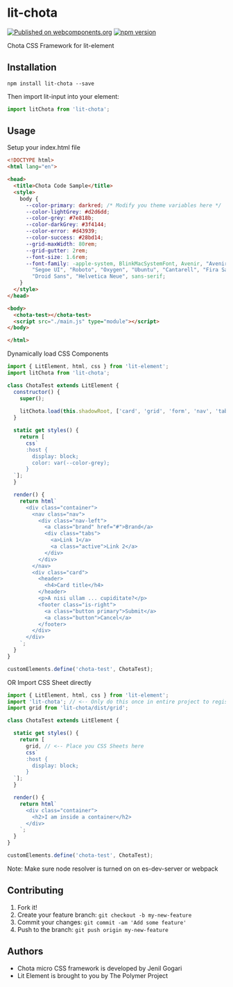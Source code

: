 # lit-chota
[![Published on webcomponents.org](https://img.shields.io/badge/webcomponents.org-published-blue.svg)](https://www.webcomponents.org/element/lit-chota)
[![npm version](https://badge.fury.io/js/lit-chota.svg)](https://badge.fury.io/js/lit-chota)

Chota CSS Framework for lit-element

## Installation
```shell
npm install lit-chota --save
```
Then import lit-input into your element:

```javascript
import litChota from 'lit-chota';
```

## Usage
Setup your index.html file
```html
<!DOCTYPE html>
<html lang="en">

<head>
  <title>Chota Code Sample</title>
  <style>
    body {
      --color-primary: darkred; /* Modify you theme variables here */
      --color-lightGrey: #d2d6dd;
      --color-grey: #7e818b;
      --color-darkGrey: #3f4144;
      --color-error: #d43939;
      --color-success: #28bd14;
      --grid-maxWidth: 80rem;
      --grid-gutter: 2rem;
      --font-size: 1.6rem;
      --font-family: -apple-system, BlinkMacSystemFont, Avenir, "Avenir Next",
        "Segoe UI", "Roboto", "Oxygen", "Ubuntu", "Cantarell", "Fira Sans",
        "Droid Sans", "Helvetica Neue", sans-serif;
    }
  </style>
</head>

<body>
  <chota-test></chota-test>
  <script src="./main.js" type="module"></script>
</body>

</html>
```
Dynamically load CSS Components
```javascript
import { LitElement, html, css } from 'lit-element';
import litChota from 'lit-chota';

class ChotaTest extends LitElement {
  constructor() {
    super();
    
    litChota.load(this.shadowRoot, ['card', 'grid', 'form', 'nav', 'tab']);
  }

  static get styles() {
    return [
      css`
      :host {
        display: block;
        color: var(--color-grey);
      }
  `];
  }

  render() {
    return html`
      <div class="container">
        <nav class="nav">
          <div class="nav-left">
            <a class="brand" href="#">Brand</a>
            <div class="tabs">
              <a>Link 1</a>
              <a class="active">Link 2</a>
            </div>
          </div>
        </nav>
        <div class="card">
          <header>
            <h4>Card title</h4>
          </header>
          <p>A nisi ullam ... cupiditate?</p>
          <footer class="is-right">
            <a class="button primary">Submit</a>
            <a class="button">Cancel</a>
          </footer>
        </div>
      </div>
    `;
  }
}

customElements.define('chota-test', ChotaTest);
```
OR Import CSS Sheet directly

```javascript
import { LitElement, html, css } from 'lit-element';
import 'lit-chota'; // <-- Only do this once in entire project to register variables
import grid from 'lit-chota/dist/grid';

class ChotaTest extends LitElement {

  static get styles() {
    return [
      grid, // <-- Place you CSS Sheets here
      css`
      :host {
        display: block;
      }
  `];
  }

  render() {
    return html`
      <div class="container">
        <h2>I am inside a container</h2>
      </div>
    `;
  }
}

customElements.define('chota-test', ChotaTest);
```

Note: Make sure node resolver is turned on on es-dev-server or webpack
## Contributing
1. Fork it!
2. Create your feature branch: `git checkout -b my-new-feature`
3. Commit your changes: `git commit -am 'Add some feature'`
4. Push to the branch: `git push origin my-new-feature`

## Authors
- Chota micro CSS framework is developed by Jenil Gogari
- Lit Element is brought to you by The Polymer Project
